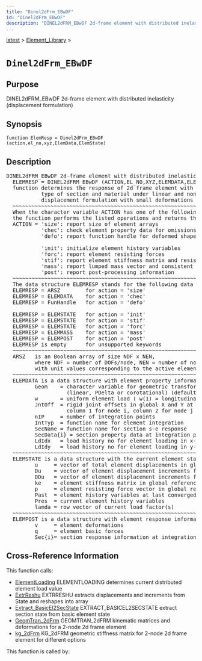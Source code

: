 ```yaml
---
title: "Dinel2dFrm_EBwDF"
id: "Dinel2dFrm_EBwDF"
description: "DINEL2dFRM_EBwDF 2d-frame element with distributed inelasticity (displacement formulation)"
...
```


<!-- <a name="_top"></a> -->
<!-- <div><a href="../../.autoindex.md">Home</a> &gt;  -->
 <a href="#">latest</a> &gt; <a href=".autoindex.md">Element_Library</a> &gt; 
<!-- Dinel2dFrm_EBwDF.m</div> -->

<!--<table width="100%"><tr><td align="left"><a href="../../.autoindex.md"><img alt="<" border="0" src="../../left.png">&nbsp;Master index</a></td>
<td align="right"><a href=".autoindex.md">Index for latest\Element_Library&nbsp;<img alt=">" border="0" src="../../right.png"></a></td></tr></table>-->
# `Dinel2dFrm_EBwDF`



## <a name="_name"></a>Purpose


DINEL2dFRM_EBwDF 2d-frame element with distributed inelasticity (displacement formulation)

<!-- <div class="box"><strong>DINEL2dFRM_EBwDF 2d-frame element with distributed inelasticity (displacement formulation)</strong></div> -->

## <a name="_synopsis"></a>Synopsis

`function ElemResp = Dinel2dFrm_EBwDF (action,el_no,xyz,ElemData,ElemState)` 

## Description


<pre class="comment">DINEL2dFRM_EBwDF 2d-frame element with distributed inelasticity (displacement formulation)
  ELEMRESP = DINEL2dFRM_EBwDF (ACTION,EL_NO,XYZ,ELEMDATA,ELEMSTATE)
  function determines the response of 2d frame element with distributed inelasticity for any
           type of section and material under linear and nonlinear geometry;
           displacement formulation with small deformations
  ~~~~~~~~~~~~~~~~~~~~~~~~~~~~~~~~~~~~~~~~~~~~~~~~~~~~~~~~~~~~~~~~~~~~~~~~~~~~~~~~~~~~~~~~~
  When the character variable ACTION has one of the following values,
  the function performs the listed operations and returns the results in ELEMRESP:
  ACTION = 'size': report size of element arrays
           'chec': check element property data for omissions and assign default values
           'defo': report function handle for deformed shape

           'init': initialize element history variables
           'forc': report element resisting forces
           'stif': report element stiffness matrix and resisting forces
           'mass': report lumped mass vector and consistent mass matrix
           'post': report post-processing information
  ~~~~~~~~~~~~~~~~~~~~~~~~~~~~~~~~~~~~~~~~~~~~~~~~~~~~~~~~~~~~~~~~~~~~~~~~~~~~~~~~~~~~~~~~~
  The data structure ELEMRESP stands for the following data object(s) for each ACTION:
  ELEMRESP = ARSZ        for action = 'size' 
  ELEMRESP = ELEMDATA    for action = 'chec'
  ELEMRESP = FunHandle   for action = 'defo'

  ELEMRESP = ELEMSTATE   for action = 'init'
  ELEMRESP = ELEMSTATE   for action = 'stif'
  ELEMRESP = ELEMSTATE   for action = 'forc'
  ELEMRESP = ELEMMASS    for action = 'mass'
  ELEMRESP = ELEMPOST    for action = 'post'
  ELEMRESP is empty      for unsupported keywords
  ~~~~~~~~~~~~~~~~~~~~~~~~~~~~~~~~~~~~~~~~~~~~~~~~~~~~~~~~~~~~~~~~~~~~~~~~~~~~~~~~~~~~~~~~~
  ARSZ   is an Boolean array of size NDF x NEN,
         where NDF = number of DOFs/node, NEN = number of nodes,
         with unit values corresponding to the active element DOFs
  ~~~~~~~~~~~~~~~~~~~~~~~~~~~~~~~~~~~~~~~~~~~~~~~~~~~~~~~~~~~~~~~~~~~~~~~~~~~~~~~~~~~~~~~~~
  ELEMDATA is a data structure with element property information in fields
         Geom    = character variable for geometric transformation of node variables
                   (linear, PDelta or corotational) (default=linear)
         w       = uniform element load ( w(1) = longitudinal, w(2) = transverse )
         JntOff  = rigid joint offsets in global X and Y at element ends;
                   column 1 for node i, column 2 for node j
         nIP     = number of integration points
         IntTyp  = function name for element integration
         SecName = function name for section s-e response
         SecData{i} = section property data at integration point i (see function with SecName)
         LdIdx   = load history no for element loading in x-direction
         LdIdy   = load history no for element loading in y-direction
  ~~~~~~~~~~~~~~~~~~~~~~~~~~~~~~~~~~~~~~~~~~~~~~~~~~~~~~~~~~~~~~~~~~~~~~~~~~~~~~~~~~~~~~~~~
  ELEMSTATE is a data structure with the current element state; it has the fields
         u     = vector of total element displacements in global reference
         Du    = vector of element displacement increments from last convergence
         DDu   = vector of element displacement increments from last iteration
         ke    = element stiffness matrix in global reference; updated under ACTION = 'stif'
         p     = element resisting force vector in global reference; updated under ACTION = 'stif' or 'forc'
         Past  = element history variables at last converged state
         Pres  = current element history variables
         lamda = row vector of current load factor(s)
  ~~~~~~~~~~~~~~~~~~~~~~~~~~~~~~~~~~~~~~~~~~~~~~~~~~~~~~~~~~~~~~~~~~~~~~~~~~~~~~~~~~~~~~~~~
  ELEMPOST is a data structure with element response information for post-processing in fields
         v     = element deformations
         q     = element basic forces
         Sec{i}= section response information at integration point i (see function with SecName)</pre>
<!-- <div class="fragment"><pre class="comment">DINEL2dFRM_EBwDF 2d-frame element with distributed inelasticity (displacement formulation)
  ELEMRESP = DINEL2dFRM_EBwDF (ACTION,EL_NO,XYZ,ELEMDATA,ELEMSTATE)
  function determines the response of 2d frame element with distributed inelasticity for any
           type of section and material under linear and nonlinear geometry;
           displacement formulation with small deformations
  ~~~~~~~~~~~~~~~~~~~~~~~~~~~~~~~~~~~~~~~~~~~~~~~~~~~~~~~~~~~~~~~~~~~~~~~~~~~~~~~~~~~~~~~~~
  When the character variable ACTION has one of the following values,
  the function performs the listed operations and returns the results in ELEMRESP:
  ACTION = 'size': report size of element arrays
           'chec': check element property data for omissions and assign default values
           'defo': report function handle for deformed shape

           'init': initialize element history variables
           'forc': report element resisting forces
           'stif': report element stiffness matrix and resisting forces
           'mass': report lumped mass vector and consistent mass matrix
           'post': report post-processing information
  ~~~~~~~~~~~~~~~~~~~~~~~~~~~~~~~~~~~~~~~~~~~~~~~~~~~~~~~~~~~~~~~~~~~~~~~~~~~~~~~~~~~~~~~~~
  The data structure ELEMRESP stands for the following data object(s) for each ACTION:
  ELEMRESP = ARSZ        for action = 'size' 
  ELEMRESP = ELEMDATA    for action = 'chec'
  ELEMRESP = FunHandle   for action = 'defo'

  ELEMRESP = ELEMSTATE   for action = 'init'
  ELEMRESP = ELEMSTATE   for action = 'stif'
  ELEMRESP = ELEMSTATE   for action = 'forc'
  ELEMRESP = ELEMMASS    for action = 'mass'
  ELEMRESP = ELEMPOST    for action = 'post'
  ELEMRESP is empty      for unsupported keywords
  ~~~~~~~~~~~~~~~~~~~~~~~~~~~~~~~~~~~~~~~~~~~~~~~~~~~~~~~~~~~~~~~~~~~~~~~~~~~~~~~~~~~~~~~~~
  ARSZ   is an Boolean array of size NDF x NEN,
         where NDF = number of DOFs/node, NEN = number of nodes,
         with unit values corresponding to the active element DOFs
  ~~~~~~~~~~~~~~~~~~~~~~~~~~~~~~~~~~~~~~~~~~~~~~~~~~~~~~~~~~~~~~~~~~~~~~~~~~~~~~~~~~~~~~~~~
  ELEMDATA is a data structure with element property information in fields
         Geom    = character variable for geometric transformation of node variables
                   (linear, PDelta or corotational) (default=linear)
         w       = uniform element load ( w(1) = longitudinal, w(2) = transverse )
         JntOff  = rigid joint offsets in global X and Y at element ends;
                   column 1 for node i, column 2 for node j
         nIP     = number of integration points
         IntTyp  = function name for element integration
         SecName = function name for section s-e response
         SecData{i} = section property data at integration point i (see function with SecName)
         LdIdx   = load history no for element loading in x-direction
         LdIdy   = load history no for element loading in y-direction
  ~~~~~~~~~~~~~~~~~~~~~~~~~~~~~~~~~~~~~~~~~~~~~~~~~~~~~~~~~~~~~~~~~~~~~~~~~~~~~~~~~~~~~~~~~
  ELEMSTATE is a data structure with the current element state; it has the fields
         u     = vector of total element displacements in global reference
         Du    = vector of element displacement increments from last convergence
         DDu   = vector of element displacement increments from last iteration
         ke    = element stiffness matrix in global reference; updated under ACTION = 'stif'
         p     = element resisting force vector in global reference; updated under ACTION = 'stif' or 'forc'
         Past  = element history variables at last converged state
         Pres  = current element history variables
         lamda = row vector of current load factor(s)
  ~~~~~~~~~~~~~~~~~~~~~~~~~~~~~~~~~~~~~~~~~~~~~~~~~~~~~~~~~~~~~~~~~~~~~~~~~~~~~~~~~~~~~~~~~
  ELEMPOST is a data structure with element response information for post-processing in fields
         v     = element deformations
         q     = element basic forces
         Sec{i}= section response information at integration point i (see function with SecName)</pre></div> -->

<!-- crossreference -->
## <a name="_cross"></a>Cross-Reference Information

This function calls:
<ul style="list-style-image:url(../../matlabicon.gif)">
<li><a href="/Functions/ElementLoading" class="code" title="function wC = ElementLoading (w0,lamda,LdId)">ElementLoading</a>	ELEMENTLOADING determines current distributed element load value</li><li><a href="/Functions/ExtrReshu" class="code" title="function [u,Du,DDu] = ExtrReshu (State,ndf,nen)">ExtrReshu</a>	EXTRRESHU extracts displacements and increments from State and reshapes into array</li><li><a href="/Functions/Extract_BasicEl2SecState" class="code" title="function SecState = Extract_BasicEl2SecState (sec,ae,ElState)">Extract_BasicEl2SecState</a>	EXTRACT_BASICEL2SECSTATE extract section state from basic element state</li><li><a href="/Functions/GeomTran_2dFrm" class="code" title="function [ag,bg,ab,v,Dv,DDv] = GeomTran_2dFrm (option,xyz,GeomData,u,Du,DDu)">GeomTran_2dFrm</a>	GEOMTRAN_2dFRM kinematic matrices and deformations for a 2-node 2d frame element</li><li><a href="/Functions/kg_2dFrm" class="code" title="function kg = kg_2dFrm (option,xyz,u,q)">kg_2dFrm</a>	KG_2dFRM geometric stiffness matrix for 2-node 2d frame element for different options</li></ul>

This function is called by:
<ul style="list-style-image:url(../../matlabicon.gif)">
</ul>
<!-- crossreference -->




<!-- <hr><address>Generated on Mon 15-Feb-2021 18:38:47 by <strong><a href="http://www.artefact.tk/software/matlab/m2html/" title="Matlab Documentation in HTML">m2html</a></strong> &copy; 2005</address> -->